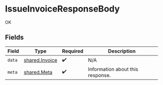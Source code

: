 # IssueInvoiceResponseBody

OK


## Fields

| Field                                                   | Type                                                    | Required                                                | Description                                             |
| ------------------------------------------------------- | ------------------------------------------------------- | ------------------------------------------------------- | ------------------------------------------------------- |
| `data`                                                  | [shared.Invoice](../../../sdk/models/shared/invoice.md) | :heavy_check_mark:                                      | N/A                                                     |
| `meta`                                                  | [shared.Meta](../../../sdk/models/shared/meta.md)       | :heavy_check_mark:                                      | Information about this response.                        |
